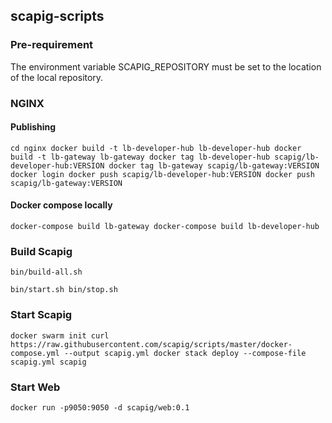## scapig-scripts

### Pre-requirement

The environment variable SCAPIG_REPOSITORY must be set to the location of the local repository.

### NGINX
#### Publishing
``
cd nginx
docker build -t lb-developer-hub lb-developer-hub
docker build -t lb-gateway lb-gateway
docker tag lb-developer-hub scapig/lb-developer-hub:VERSION
docker tag lb-gateway scapig/lb-gateway:VERSION
docker login
docker push scapig/lb-developer-hub:VERSION
docker push scapig/lb-gateway:VERSION
``

#### Docker compose locally
``
docker-compose build lb-gateway
docker-compose build lb-developer-hub
``

### Build Scapig
``
bin/build-all.sh
``


``
bin/start.sh
bin/stop.sh
``

### Start Scapig
``
docker swarm init
curl https://raw.githubusercontent.com/scapig/scripts/master/docker-compose.yml --output scapig.yml
docker stack deploy --compose-file scapig.yml scapig
``

### Start Web
``
docker run -p9050:9050 -d scapig/web:0.1
``
